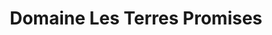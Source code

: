 ---
title: "Domaine Les Terres Promises"
url: /la-roquebrussanne/domaine-les-terres-promises/
shop: vin
---
